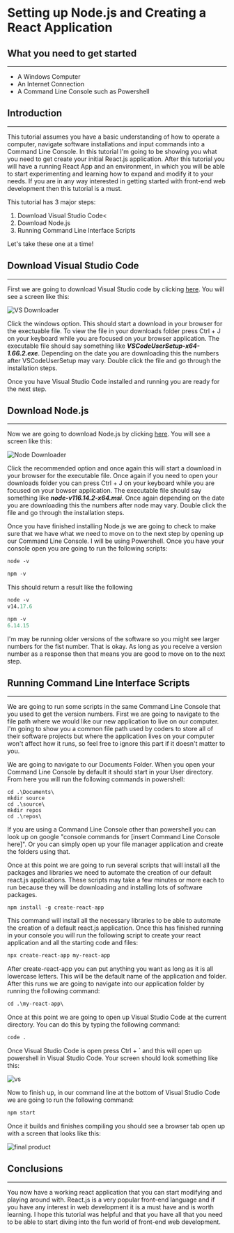 # Setting up Node.js and Creating a React Application

## What you need to get started

---

* A Windows Computer
* An Internet Connection
* A Command Line Console such as Powershell


## Introduction

---

This tutorial assumes you have a basic understanding of how to operate a computer, navigate software installations and input commands into a Command Line Console. In this tutorial I'm going to be showing you what you need to get create your initial React.js application. After this tutorial you will have a running React App and an environment, in which you will be able to start experimenting and learning how to expand and modify it to your needs. If you are in any way interested in getting started with front-end web development then this tutorial is a must.

This tutorial has 3 major steps:

1. Download Visual Studio Code<
2. Download Node.js
3. Running Command Line Interface Scripts

Let's take these one at a time!

## Download Visual Studio Code

---

First we are going to download Visual Studio code by clicking [here](https://code.visualstudio.com/Download). You will see a screen like this:

![VS Downloader](https://tanner-portfolio-blog-images.s3.us-west-1.amazonaws.com/BlogPost11/vsdownloader.png)

Click the windows option. This should start a download in your browser for the exectuable file. To view the file in your downloads folder press Ctrl + J on your keyboard while you are focused on your browser application. The executable file should say something like ***VSCodeUserSetup-x64-1.66.2.exe***. Depending on the date you are downloading this the numbers after VSCodeUserSetup may vary. Double click the file and go through the installation steps.

Once you have Visual Studio Code installed and running you are ready for the next step. 

## Download Node.js

---

Now we are going to download Node.js by clicking [here](https://nodejs.org/en/). You will see a screen like this:

![Node Downloader](https://tanner-portfolio-blog-images.s3.us-west-1.amazonaws.com/BlogPost11/nodedownload.png)

Click the recommended option and once again this will start a download in your browser for the executable file. Once again if you need to open your downloads folder you can press Ctrl + J on your keyboard while you are focused on your bowser application. The executable file should say something like ***node-v116.14.2-x64.msi***. Once again depending on the date you are downloading this the numbers after node may vary. Double click the file and go through the installation steps.

Once you have finished installing Node.js we are going to check to make sure that we have what we need to move on to the next step by opening up our Command Line Console. I will be using Powershell. Once you have your console open you are going to run the following scripts:

```ps
node -v
```

```ps
npm -v
```

This should return a result like the following

```ps
node -v
v14.17.6
```

```ps
npm -v
6.14.15
```

I'm may be running older versions of the software so you might see larger numbers for the fist number. That is okay. As long as you receive a version number as a response then that means you are good to move on to the next step.

## Running Command Line Interface Scripts

---

We are going to run some scripts in the same Command Line Console that you used to get the version numbers. First we are going to navigate to the file path where we would like our new application to live on our computer. I'm going to show you a common file path used by coders to store all of their software projects but where the application lives on your computer won't affect how it runs, so feel free to ignore this part if it doesn't matter to you.

We are going to navigate to our Documents Folder. When you open your Command Line Console by default it should start in your User directory. From here you will run the following commands in powershell:

```
cd .\Documents\
mkdir source
cd .\source\
mkdir repos
cd .\repos\
```

If you are using a Command Line Console other than powershell you can look up on google "console commands for [insert Command Line Console here]". Or you can simply open up your file manager application and create the folders using that. 

Once at this point we are going to run several scripts that will install all the packages and libraries we need to automate the creation of our default react.js applications. These scripts may take a few minutes or more each to run because they will be downloading and installing lots of software packages. 

```ps
npm install -g create-react-app
```

This command will install all the necessary libraries to be able to automate the creation of a default react.js application. Once this has finished running in your console you will run the following script to create your react application and all the starting code and files:

```ps
npx create-react-app my-react-app
```

After create-react-app you can put anything you want as long as it is all lowercase letters. This will be the default name of the application and folder. After this runs we are going to navigate into our application folder by running the following command:

```ps
cd .\my-react-app\
```

Once at this point we are going to open up Visual Studio Code at the current directory. You can do this by typing the following command:

```ps
code .
```

Once Visual Studio Code is open press Ctrl + ` and this will open up powershell in Visual Studio Code. Your screen should look something like this:

![vs](https://tanner-portfolio-blog-images.s3.us-west-1.amazonaws.com/BlogPost11/vs.png)

Now to finish up, in our command line at the bottom of Visual Studio Code we are going to run the following command:

```ps
npm start
```

Once it builds and finishes compiling you should see a browser tab open up with a screen that looks like this:

![final product](https://tanner-portfolio-blog-images.s3.us-west-1.amazonaws.com/BlogPost11/finalproduct.png)

## Conclusions

---

You now have a working react application that you can start modifying and playing around with. React.js is a very popular front-end language and if you have any interest in web development it is a must have and is worth learning. I hope this tutorial was helpful and that you have all that you need to be able to start diving into the fun world of front-end web development.